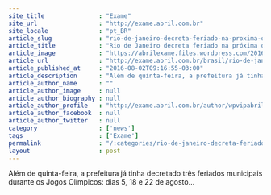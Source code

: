 ```yaml
---
site_title               : "Exame"
site_url                 : "http://exame.abril.com.br"
site_locale              : "pt_BR"
article_slug             : "rio-de-janeiro-decreta-feriado-na-proxima-quinta-dia-4"
article_title            : "Rio de Janeiro decreta feriado na próxima quinta, dia 4"
article_image            : "https://abrilexame.files.wordpress.com/2016/09/size_960_16_9_rio-olimpiadas5.jpg?quality=70&strip=all&w=960"
article_url              : "http://exame.abril.com.br/brasil/rio-de-janeiro-decreta-feriado-na-proxima-quinta-dia-4/"
article_published_at     : "2016-08-02T09:16:55-03:00"
article_description      : "Além de quinta-feira, a prefeitura já tinha decretado três feriados municipais durante os Jogos Olímpicos: dias 5, 18 e 22 de agosto..."
article_author_name      : ""
article_author_image     : null
article_author_biography : null
article_author_profile   : "http://exame.abril.com.br/author/wpvipabril/"
article_author_facebook  : null
article_author_twitter   : null
category                 : ['news']
tags                     : ['Exame']
permalink                : "/:categories/rio-de-janeiro-decreta-feriado-na-proxima-quinta-dia-4/"
layout                   : post
---
```


Além de quinta-feira, a prefeitura já tinha decretado três feriados municipais durante os Jogos Olímpicos: dias 5, 18 e 22 de agosto...
